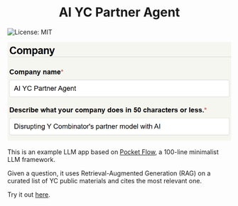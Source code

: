 <h1 align="center">AI YC Partner Agent</h1>

![License: MIT](https://img.shields.io/badge/License-MIT-yellow.svg)

<div align="center">
  <img src="./images/meme2.png" width="600"/>
</div>

This is an example LLM app based on [Pocket Flow](https://github.com/The-Pocket/PocketFlow), a 100-line minimalist LLM framework.

Given a question, it uses Retrieval-Augmented Generation (RAG) on a curated list of YC public materials and cites the most relevant one.

Try it out [here](https://yc-partner-agent-eat3v5crbq-ue.a.run.app/).
